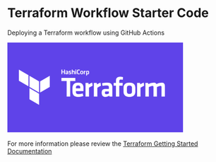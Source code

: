 # Terraform Workflow Starter Code
Deploying  a Terraform workflow using GitHub Actions

![](img/terraform.png)

For more information please review the [Terraform Getting Started Documentation](https://www.terraform.io/docs/github-actions/getting-started.html)
